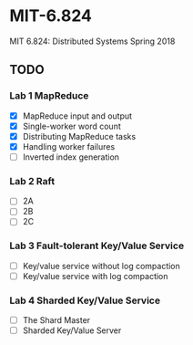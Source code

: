 # MIT-6.824

MIT 6.824: Distributed Systems Spring 2018

## TODO

### Lab 1 MapReduce
- [X] MapReduce input and output
- [X] Single-worker word count
- [X] Distributing MapReduce tasks
- [X] Handling worker failures
- [ ] Inverted index generation

### Lab 2 Raft
- [ ] 2A
- [ ] 2B
- [ ] 2C

### Lab 3 Fault-tolerant Key/Value Service
- [ ] Key/value service without log compaction
- [ ] Key/value service with log compaction

### Lab 4 Sharded Key/Value Service
- [ ] The Shard Master
- [ ] Sharded Key/Value Server
